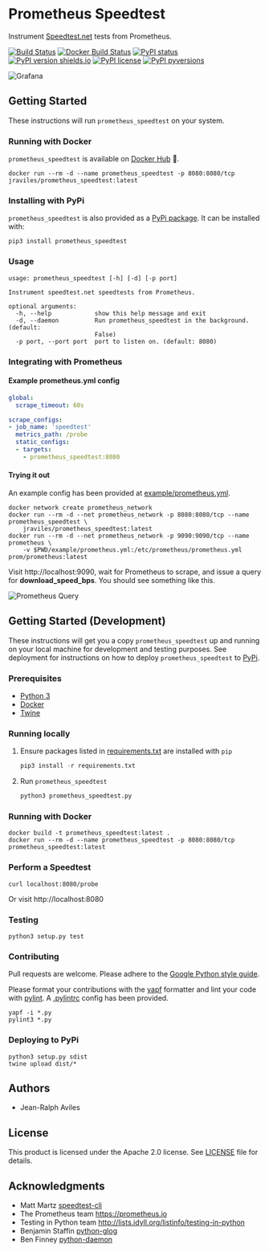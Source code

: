 # Prometheus Speedtest

Instrument [Speedtest.net](http://speedtest.net) tests from Prometheus.

[![Build Status](https://travis-ci.org/jeanralphaviles/prometheus_speedtest.svg?branch=master)](https://travis-ci.org/jeanralphaviles/prometheus_speedtest/branches)
[![Docker Build Status](https://img.shields.io/docker/build/jraviles/prometheus_speedtest.svg)](https://hub.docker.com/r/jraviles/prometheus_speedtest/)
[![PyPI status](https://img.shields.io/pypi/status/prometheus_speedtest.svg)](https://pypi.python.org/pypi/prometheus_speedtest/)
[![PyPI version shields.io](https://img.shields.io/pypi/v/prometheus_speedtest.svg)](https://pypi.python.org/pypi/prometheus_speedtest/)
[![PyPI license](https://img.shields.io/pypi/l/prometheus_speedtest.svg)](https://pypi.python.org/pypi/prometheus_speedtest/)
[![PyPI pyversions](https://img.shields.io/pypi/pyversions/prometheus_speedtest.svg)](https://pypi.python.org/pypi/prometheus_speedtest/)

![Grafana](https://github.com/jeanralphaviles/prometheus_speedtest/raw/master/images/grafana.png)


## Getting Started

These instructions will run `prometheus_speedtest` on your system.

### Running with Docker

`prometheus_speedtest` is available on
[Docker Hub](https://hub.docker.com/r/jraviles/prometheus_speedtest) :whale:.

```shell
docker run --rm -d --name prometheus_speedtest -p 8080:8080/tcp jraviles/prometheus_speedtest:latest
```

### Installing with PyPi

`prometheus_speedtest` is also provided as a
[PyPi package](https://pypi.org/project/prometheus_speedtest). It can be
installed with:

```shell
pip3 install prometheus_speedtest
```

### Usage

```
usage: prometheus_speedtest [-h] [-d] [-p port]

Instrument speedtest.net speedtests from Prometheus.

optional arguments:
  -h, --help            show this help message and exit
  -d, --daemon          Run prometheus_speedtest in the background. (default:
                        False)
  -p port, --port port  port to listen on. (default: 8080)
```

### Integrating with Prometheus

#### Example prometheus.yml config

```yaml
global:
  scrape_timeout: 60s

scrape_configs:
- job_name: 'speedtest'
  metrics_path: /probe
  static_configs:
  - targets:
    - prometheus_speedtest:8080
```

#### Trying it out

An example config has been provided at
[example/prometheus.yml](https://github.com/jeanralphaviles/prometheus_speedtest/blob/master/example/prometheus.yml).

```shell
docker network create prometheus_network
docker run --rm -d --net prometheus_network -p 8080:8080/tcp --name prometheus_speedtest \
    jraviles/prometheus_speedtest:latest
docker run --rm -d --net prometheus_network -p 9090:9090/tcp --name prometheus \
    -v $PWD/example/prometheus.yml:/etc/prometheus/prometheus.yml prom/prometheus:latest
```

Visit http://localhost:9090, wait for Prometheus to scrape, and issue a query
for **download\_speed\_bps**. You should see something like this.

![Prometheus Query](https://github.com/jeanralphaviles/prometheus_speedtest/raw/master/images/query.png)

## Getting Started (Development)

These instructions will get you a copy `prometheus_speedtest` up and running on
your local machine for development and testing purposes. See deployment for
instructions on how to deploy `prometheus_speedtest` to
[PyPi](https://pypi.org).

### Prerequisites

* [Python 3](https://www.python.org)
* [Docker](https://www.docker.com)
* [Twine](https://github.com/pypa/twine)

### Running locally

1.  Ensure packages listed in
    [requirements.txt](https://github.com/jeanralphaviles/prometheus_speedtest/blob/master/requirements.txt)
    are installed with `pip`

    ```python
    pip3 install -r requirements.txt
    ```

1. Run `prometheus_speedtest`

   ```python
   python3 prometheus_speedtest.py
   ```

### Running with Docker

```shell
docker build -t prometheus_speedtest:latest .
docker run --rm -d --name prometheus_speedtest -p 8080:8080/tcp prometheus_speedtest:latest
```

### Perform a Speedtest

```shell
curl localhost:8080/probe
```

Or visit http://localhost:8080

### Testing

```shell
python3 setup.py test
```

### Contributing

Pull requests are welcome. Please adhere to the
[Google Python style guide](https://github.com/google/styleguide/blob/gh-pages/pyguide.md).

Please format your contributions with the
[yapf](https://github.com/google/yapf) formatter and lint your code with
[pylint](https://www.pylint.org). A
[.pylintrc](https://github.com/jeanralphaviles/prometheus_speedtest/blob/master/.pylintrc)
config has been provided.

```shell
yapf -i *.py
pylint3 *.py
```

### Deploying to PyPi

```shell
python3 setup.py sdist
twine upload dist/*
```

## Authors

* Jean-Ralph Aviles

## License

This product is licensed under the Apache 2.0 license. See [LICENSE](LICENSE)
file for details.

## Acknowledgments

* Matt Martz [speedtest-cli](https://github.com/sivel/speedtest-cli)
* The Prometheus team <https://prometheus.io>
* Testing in Python team <http://lists.idyll.org/listinfo/testing-in-python>
* Benjamin Staffin [python-glog](https://github.com/benley/python-glog)
* Ben Finney [python-daemon](https://pypi.org/project/python-daemon)
